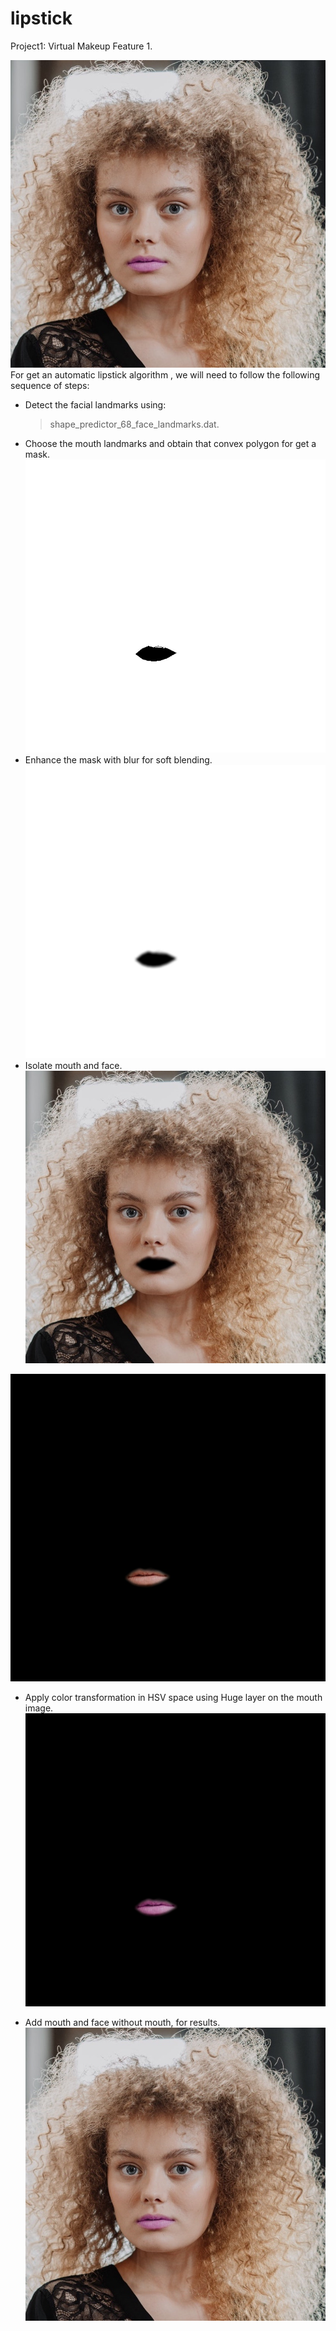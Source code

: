 # lipstick
Project1: Virtual Makeup Feature 1.

![result](results/Lipstick.jpg)
For get an automatic lipstick algorithm , we will need to follow the following sequence of steps:
- Detect the facial landmarks using:
    > shape_predictor_68_face_landmarks.dat.
- Choose the mouth landmarks and obtain that convex polygon for get a mask.
![mask](results/mask.jpg)
- Enhance the mask with blur for soft blending.
![blur](results/mask_gaussian.jpg)
- Isolate mouth and face.
![face without mouth](results/not_mouth.jpg)

![mouth](results/mouth.jpg)
- Apply color transformation in HSV space using Huge layer on the mouth image.
![mouth_changed](results/mouth_changed.jpg)

- Add mouth and face without mouth, for results.
![result](results/Lipstick.jpg)